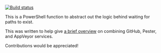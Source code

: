 [![Build status](https://ci.appveyor.com/api/projects/status/72ohweyiaogj34po/branch/master?svg=true)](https://ci.appveyor.com/project/RamblingCookieMonster/wait-path)

This is a PowerShell function to abstract out the logic behind waiting for paths to exist.

This was written to help give [a brief overview](https://ramblingcookiemonster.wordpress.com/2015/02/25/fun-with-github-pester-and-appveyor/) on combining GitHub, Pester, and AppVeyor services.

Contributions would be appreciated!